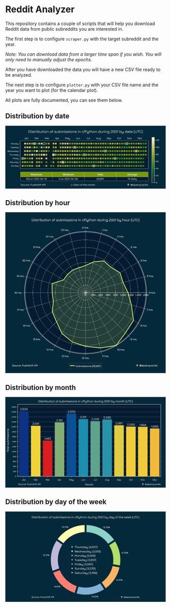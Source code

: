 # Reddit Analyzer

This repository contains a couple of scripts that will help you download Reddit data from public subreddits you are interested in.

The first step is to configure `scraper.py` with the target subreddit and the year.

*Note: You can download data from a larger time span if you wish. You will only need to manually adjust the epochs.*

After you have downloaded the data you will have a new CSV file ready to be analyzed.

The next step is to configure `plotter.py` with your CSV file name and the year you want to plot (for the calendar plot).

All plots are fully documented, you can see them below.

## Distribution by date

![Image 1](./1.png)

## Distribution by hour

![Image 2](./2.png)

## Distribution by month

![Image 3](./3.png)

## Distribution by day of the week

![Image 4](./4.png)
